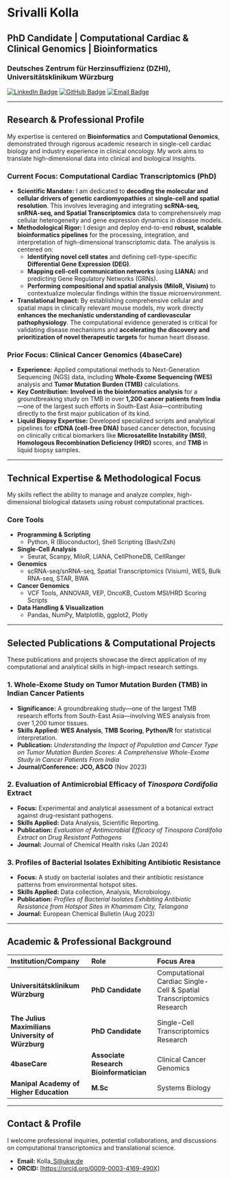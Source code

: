 # Srivalli Kolla

## PhD Candidate | Computational Cardiac & Clinical Genomics | Bioinformatics

### Deutsches Zentrum für Herzinsuffizienz (DZHI), Universitätsklinikum Würzburg

[![LinkedIn Badge](https://img.shields.io/badge/LinkedIn-0077B5?style=for-the-badge&logo=linkedin&logoColor=white)](https://www.linkedin.com/in/srivalli-kolla-3a1179194)
[![GitHub Badge](https://img.shields.io/badge/GitHub-100000?style=for-the-badge&logo=github&logoColor=white)](https://github.com/Srivalli-Kolla)
[![Email Badge](https://img.shields.io/badge/Email-D14836?style=for-the-badge&logo=gmail&logoColor=white)](mailto:Kolla_S@ukw.de)

---

## Research & Professional Profile

My expertise is centered on **Bioinformatics** and **Computational Genomics**, demonstrated through rigorous academic research in single-cell cardiac biology and industry experience in clinical oncology. My work aims to translate high-dimensional data into clinical and biological insights.

### Current Focus: Computational Cardiac Transcriptomics (PhD)

* **Scientific Mandate:** I am dedicated to **decoding the molecular and cellular drivers of genetic cardiomyopathies** at **single-cell and spatial resolution**. This involves leveraging and integrating **scRNA-seq, snRNA-seq, and Spatial Transcriptomics** data to comprehensively map cellular heterogeneity and gene expression dynamics in disease models.
* **Methodological Rigor:** I design and deploy end-to-end **robust, scalable bioinformatics pipelines** for the processing, integration, and interpretation of high-dimensional transcriptomic data. The analysis is centered on:
    * **Identifying novel cell states** and defining cell-type-specific **Differential Gene Expression (DEG)**.
    * **Mapping cell-cell communication networks** (using **LIANA**) and predicting Gene Regulatory Networks (GRNs).
    * **Performing compositional and spatial analysis (MiloR, Visium)** to contextualize molecular findings within the tissue microenvironment.
* **Translational Impact:** By establishing comprehensive cellular and spatial maps in clinically relevant mouse models, my work directly **enhances the mechanistic understanding of cardiovascular pathophysiology**. The computational evidence generated is critical for validating disease mechanisms and **accelerating the discovery and prioritization of novel therapeutic targets** for human heart disease.

### Prior Focus: Clinical Cancer Genomics (4baseCare)

* **Experience:** Applied computational methods to Next-Generation Sequencing (NGS) data, including **Whole-Exome Sequencing (WES)** analysis and **Tumor Mutation Burden (TMB)** calculations.
* **Key Contribution:** **Involved in the bioinformatics analysis** for a groundbreaking study on TMB in over **1,200 cancer patients from India**—one of the largest such efforts in South-East Asia—contributing directly to the first major publication of its kind.
* **Liquid Biopsy Expertise:** Developed specialized scripts and analytical pipelines for **cfDNA (cell-free DNA)** based cancer detection, focusing on clinically critical biomarkers like **Microsatellite Instability (MSI)**, **Homologous Recombination Deficiency (HRD)** scores, and **TMB** in liquid biopsy samples.

---

## Technical Expertise & Methodological Focus

My skills reflect the ability to manage and analyze complex, high-dimensional biological datasets using robust computational practices.

### Core Tools
* **Programming & Scripting**
    * Python, R (Bioconductor), Shell Scripting (Bash/Zsh)
* **Single-Cell Analysis**
    * Seurat, Scanpy, MiloR, LIANA, CellPhoneDB, CellRanger
* **Genomics**
    * scRNA-seq/snRNA-seq, Spatial Transcriptomics (Visium), WES, Bulk RNA-seq, STAR, BWA
* **Cancer Genomics**
    * VCF Tools, ANNOVAR, VEP, OncoKB, Custom MSI/HRD Scoring Scripts
* **Data Handling & Visualization**
    * Pandas, NumPy, Matplotlib, ggplot2, Plotly

---

## Selected Publications & Computational Projects

These publications and projects showcase the direct application of my computational and analytical skills in high-impact research settings.

### 1. **Whole-Exome Study on Tumor Mutation Burden (TMB) in Indian Cancer Patients**
* **Significance:** A groundbreaking study—one of the largest TMB research efforts from South-East Asia—involving WES analysis from over 1,200 tumor tissues.
* **Skills Applied:** **WES Analysis**, **TMB Scoring**, **Python/R** for statistical interpretation.
* **Publication:** *Understanding the Impact of Population and Cancer Type on Tumor Mutation Burden Scores: A Comprehensive Whole-Exome Study in Cancer Patients From India*
* **Journal/Conference:** **JCO, ASCO** (Nov 2023)

### 2. **Evaluation of Antimicrobial Efficacy of *Tinospora Cordifolia* Extract**
* **Focus:** Experimental and analytical assessment of a botanical extract against drug-resistant pathogens.
* **Skills Applied:** Data Analysis, Scientific Reporting.
* **Publication:** *Evaluation of Antimicrobial Efficacy of Tinospora Cordifolia Extract on Drug Resistant Pathogens*
* **Journal:** Journal of Chemical Health risks (Jan 2024)

### 3. **Profiles of Bacterial Isolates Exhibiting Antibiotic Resistance**
* **Focus:** A study on bacterial isolates and their antibiotic resistance patterns from environmental hotspot sites.
* **Skills Applied:** Data collection, Analysis, Microbiology.
* **Publication:** *Profiles of Bacterial Isolates Exhibiting Antibiotic Resistance from Hotspot Sites in Khammam City, Telangana*
* **Journal:** European Chemical Bulletin (Aug 2023)

---

## Academic & Professional Background

| Institution/Company | Role | Focus Area |
| :--- | :--- | :--- |
| **Universitätsklinikum Würzburg** | **PhD Candidate** | Computational Cardiac Single-Cell & Spatial Transcriptomics Research |
| **The Julius Maximilians University of Würzburg** | **PhD Candidate** | Single-Cell Transcriptomics Research |
| **4baseCare** | **Associate Research Bioinformatician** | Clinical Cancer Genomics |
| **Manipal Academy of Higher Education** | **M.Sc** | Systems Biology |

---

## Contact & Profile

I welcome professional inquiries, potential collaborations, and discussions on computational transcriptomics and translational science.

* **Email:** Kolla\_S@ukw.de
* **ORCID:** [https://orcid.org/0009-0003-4169-490X]
